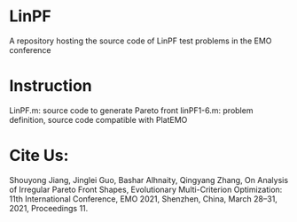 # LinPF
A repository hosting the source code of LinPF test problems in the EMO conference

# Instruction
   LinPF.m: source code to generate Pareto front
   linPF1-6.m: problem definition, source code compatible with PlatEMO 
   
# Cite Us:
Shouyong Jiang, Jinglei Guo, Bashar Alhnaity, Qingyang Zhang, On Analysis of Irregular Pareto Front Shapes, Evolutionary Multi-Criterion Optimization: 11th International Conference, EMO 2021, Shenzhen, China, March 28–31, 2021, Proceedings 11.
